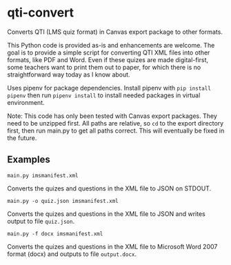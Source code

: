 # qti-convert
Converts QTI (LMS quiz format) in Canvas export package to other formats. 

This Python code is provided as-is and enhancements are welcome. The goal is to provide a simple script for converting QTI XML files into other formats, like PDF and Word. Even if these quizes are made digital-first, some teachers want to print them out to paper, for which there is no straightforward way today as I know about.

Uses pipenv for package dependencies. Install pipenv with `pip install pipenv` then run `pipenv install` to install needed packages in virtual environment.

Note: This code has only been tested with Canvas export packages. They need to be unzipped first. All paths are relative, so `cd` to the export directory first, then run main.py to get all paths correct. This will eventually be fixed in the future.


## Examples


    main.py imsmanifest.xml

Converts the quizes and questions in the XML file to JSON on STDOUT.


    main.py -o quiz.json imsmanifest.xml

Converts the quizes and questions in the XML file to JSON and writes output to file `quiz.json`.


    main.py -f docx imsmanifest.xml

Converts the quizes and questions in the XML file to Microsoft Word 2007 format (docx) and outputs to file `output.docx`.

